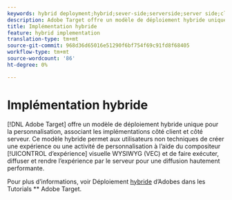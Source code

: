 ```yaml
---
keywords: hybrid deployment;hybrid;sever-side;serverside;server side;client-side;clientside;client side;hybrid implementation
description: Adobe Target offre un modèle de déploiement hybride unique pour la personnalisation, associant les implémentations côté client et côté serveur.
title: Implémentation hybride
feature: hybrid implementation
translation-type: tm+mt
source-git-commit: 968d36d65016e51290f6bf754f69c91fd8f68405
workflow-type: tm+mt
source-wordcount: '86'
ht-degree: 0%

---
```



# Implémentation hybride

[!DNL Adobe Target] offre un modèle de déploiement hybride unique pour la personnalisation, associant les implémentations côté client et côté serveur. Ce modèle hybride permet aux utilisateurs non techniques de créer une expérience ou une activité de personnalisation à l’aide du compositeur [!UICONTROL d’expérience] visuelle WYSIWYG (VEC) et de faire exécuter, diffuser et rendre l’expérience par le serveur pour une diffusion hautement performante.

Pour plus d’informations, voir Déploiement [hybride](https://experienceleague.adobe.com/docs/target-learn/tutorials/implementation/hybrid-deployment.html) d’Adobes dans les Tutorials ** Adobe Target.

